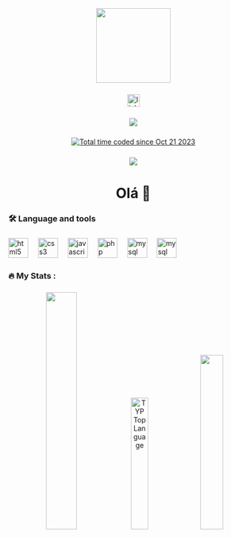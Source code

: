 <div align="center">
  <img height="150" src="https://th.bing.com/th/id/OIG.L5._1Zldlf08zFqZ5nZ1?pid=ImgGn"  />
</div>

###

<div align="center">
  <a href="https://www.linkedin.com/in/joaovtsantos/" target="_blank">
    <img src="https://img.shields.io/static/v1?message=LinkedIn&logo=linkedin&label=&color=0077B5&logoColor=white&labelColor=&style=for-the-badge" height="25" alt="linkedin logo"  />
  </a>
</div>

###

<div align="center">
  <img src="https://visitor-badge.laobi.icu/badge?page_id=VitorAlvs.VitorAlvs&"  />
</div>

###

<div align="center">
  <a href="https://wakatime.com/@018b54f5-99f0-4cb0-9895-5290bc65f4ca"><img src="https://wakatime.com/badge/user/018b54f5-99f0-4cb0-9895-5290bc65f4ca.svg" alt="Total time coded since Oct 21 2023" /></a>
</div>

###

<div align="center">
  <img src="https://spotify-github-profile.vercel.app/api/view?uid=16hnavg4f5tmz3ot7h3meudeq&cover_image=true&theme=novatorem&show_offline=false&background_color=121212&interchange=false&bar_color=53b14f&bar_color_cover=false"  />
</div>

###

<h1 align="center">Olá 👋</h1>

###

<!--<h3 align="left">👩‍💻  About Me</h3>

###

<p align="left">I'm ... from ....<br><br>- 🔭 I’m working as ...<br>- 📚 I'm currently learning ...<br>- ⚡ In my free time I ...</p>-->

###

<h3 align="left">🛠 Language and tools</h3>

###

<div align="left">
  <img src="https://cdn.simpleicons.org/html5/E34F26" height="40" alt="html5 logo"  />
  <img width="12" />
  <img src="https://cdn.simpleicons.org/css3/1572B6" height="40" alt="css3 logo"  />
  <img width="12" />
  <img src="https://cdn.simpleicons.org/javascript/F7DF1E" height="40" alt="javascript logo"  />
  <img width="12" />
  <img src="https://cdn.simpleicons.org/php/777BB4" height="40" alt="php logo"  />
  <img width="12" />
  <img src="https://cdn.jsdelivr.net/gh/devicons/devicon/icons/mysql/mysql-original.svg" height="40" alt="mysql logo"  />
  <img width="12" />
  <img src="https://cdn.jsdelivr.net/gh/devicons/devicon/icons/python/python-original.svg" height="40" alt="mysql logo"  />
</div>

###

<h3 align="left">🔥   My Stats :</h3>

###

<!--<div align="center">
  <a href="https://git.io/streak-stats"><img src="http://github-readme-streak-stats.herokuapp.com?user=VitorAlvs&theme=github-dark&hide_border=true&mode=weekly&sideLabels=CECECE&fire=1F6FEB&ring=4581C5&currStreakLabel=CECECE&dates=4581C5&stroke=4581C5" alt="GitHub Streak" width=70%/></a>
</div>-->

###
<div align="center">
  <a href="http://www.github.com/vitoralvs"><img width="35%" src="https://github-readme-stats.vercel.app/api?username=VitorAlvs&show_icons=true&theme=github_dark&hide_border=true"/></a>
  <a href="http://www.github.com/vitoralvs"><img alt="TYP Top Language" width="26.1%" src="https://github-readme-stats.vercel.app/api/top-langs/?username=VitorAlvs&theme=github_dark&card_width=320&layout=donut&hide_border=true"/></a>
  <a href="http://www.github.com/vitoralvs"><img width="30%" src="https://github-readme-stats.vercel.app/api/wakatime?username=VitorAlvs&theme=github_dark&hide_border=true"/></a>
</div>




